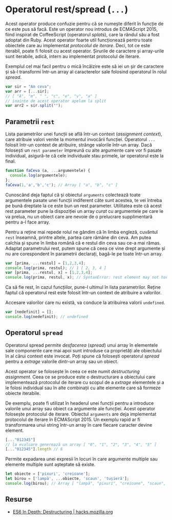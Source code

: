 # Operatorul rest/spread (`...`)

Acest operator produce confuzie pentru că se numește diferit în funcție de ce este pus să facă.
Este un operator nou introdus de ECMAScript 2015, fiind inspirat de CoffeeScript (operatorul *splats*), care la rândul său a fost adoptat din Ruby. Acest operator foarte util funcționează pentru toate obiectele care au implementat *protocolul de iterare*. Deci, tot ce este iterabil, poate fi folosit cu acest operator. Șirurile de caractere și array-urile sunt iterabile, adică, intern au implementat protocolul de iterare.

Exemplul cel mai facil pentru o mică încălzire este să iei un șir de caractere și să-l transformi într-un array al caracterelor sale folosind operatorul în rolul *spread*.

```javascript
var sir = "Am ceva";
var arr = [...sir];
// [ "A", "m", " ", "c", "e", "v", "a" ]
// inainte de acest operator apelam la split
var arr2 = sir.split("");
```

## Parametrii `rest`

Lista parametrilor unei funcții se află într-un context (*assignment context*), care atribuie valori venite la momentul invocării funcției. Operatorul `...` folosit într-un context de atribuire, strânge valorile într-un array. Dacă folosești un `rest parameter` împreună cu alte argumente care vor fi pasate individual, asigură-te că cele individuale stau primele, iar operatorul este la final.

```javascript
function faCeva (a, ...argumentele) {
  console.log(argumentele);
};
faCeva(1,'a','b','c'); // Array [ "a", "b", "c" ]
```

Cunoscând deja faptul că și obiectul `arguments` colectează toate argumentele pasate unei funcții indiferent câte sunt acestea, te vei întreba pe bună dreptate la ce este bun un rest parameter. Utilitatea este că acest rest parameter pune la dispoziției un array *curat* cu argumentele pe care le va prelua, nu un obiect care are nevoie de o prelucrare supplimentară pentru a-l face array.

Pentru a reține mai repede rolul ne gândim că în limba engleză, cuvântul `rest` înseamnă, printre altele, partea care rămâne din ceva. Am putea calchia și spune în limba română că e restul din ceva sau ce-a mai rămas. Adaptat parametrului rest, putem spune că ceea ce vine drept argumente și nu are corespondent în parametrii declarați, bagă-le pe toate într-un array.

```javascript
var [prima, ...restul] = [1,2,3,4];
console.log(prima, restul); // 1 [ 2, 3, 4 ]
var [prima, ...restul, x] = [1,2,3,4];
console.log(prima, restul, x); // SyntaxError: rest element may not have a trailing comma
```

Ca să fie rest, în cazul funcțiilor, pune-l ultimul în lista parametrilor. Reține faptul că operatorul rest este folosit într-un context de atribuire a valorilor.

Accesare valorilor care nu există, va conduce la atribuirea valorii `undefined`.

```javascript
var [nedefinit] = [];
console.log(nedefinit); // undefined
```

## Operatorul `spread`

Operatorul spread permite *desfacerea* (*spread*) unui array în elementele sale componente care mai apoi sunt introduse ca proprietăți ale obiectului în al cărui context este invocat. Poți spune că folosești operatorul *spread* pentru a *extrage* valorile dintr-un array sau un obiect.

Acest operator se folosește în ceea ce este numit *destructuring assignment*. Ceea ce se produce este o destructurare a obiectului care implementează protocolul de iterare cu scopul de a *extrage* elementele și a le folosi individual sau în alte combinații cu alte elemente care să formeze obiecte iterabile.

De exemplu, poate fi utilizat în headerul unei funcții pentru a introduce valorile unui array sau obiect ca argumente ale funcției. Acest operator folosește protocolul de iterare. Obiectul `arguments` are deja implementat protocolul de iterare în ECMAScript 2015. Un exemplu rapid ar fi transformarea unui string într-un array în care fiecare caracter devine element.

```javascript
[..."012345"]
// la evaluare generează un array [ "0", "1", "2", "3", "4", "5" ]
[..."012345"].length // 6
```

Permite expadarea unei expresii în locuri în care argumente multiple sau elemente multiple sunt așteptate să existe.

```javascript
let obiecte = ['pixuri', 'creioane'];
let birou = ['lampă', ...obiecte, 'scaun', 'tușieră'];
console.log(birou); // Array [ "lampă", "pixuri", "creioane", "scaun", "tușieră" ]
```

## Resurse

- [ES6 In Depth: Destructuring | hacks.mozilla.org](https://hacks.mozilla.org/2015/05/es6-in-depth-destructuring/)
